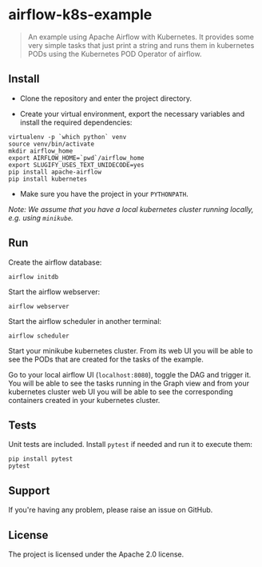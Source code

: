 # airflow-k8s-example

> An example using Apache Airflow with Kubernetes. It provides some very simple tasks that just print a string and runs them in kubernetes PODs using the Kubernetes POD Operator of airflow.


## Install
- Clone the repository and enter the project directory.

- Create your virtual environment, export the necessary variables and install the required dependencies:

```
virtualenv -p `which python` venv
source venv/bin/activate
mkdir airflow_home
export AIRFLOW_HOME=`pwd`/airflow_home
export SLUGIFY_USES_TEXT_UNIDECODE=yes
pip install apache-airflow
pip install kubernetes
``` 

- Make sure you have the project in your `PYTHONPATH`.

*Note: We assume that you have a local kubernetes cluster running locally, e.g. using `minikube`.*

## Run
Create the airflow database:

```
airflow initdb
```

Start the airflow webserver:

```
airflow webserver
```

Start the airflow scheduler in another terminal:

```
airflow scheduler
```

Start your minikube kubernetes cluster. From its web UI you will be able to see the PODs that are created for the tasks of the example.

Go to your local airflow UI (`localhost:8080`), toggle the DAG and trigger it. You will be able to see the tasks running in the Graph view and from your kubernetes cluster web UI you will be able to see the corresponding containers created in your kubernetes cluster.

## Tests
Unit tests are included. Install `pytest` if needed and run it to execute them:

```
pip install pytest
pytest
```

## Support
If you're having any problem, please raise an issue on GitHub.


## License
The project is licensed under the Apache 2.0 license.
